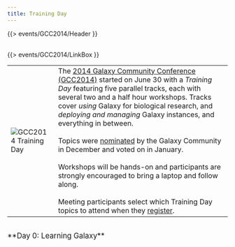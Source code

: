 ```yaml
---
title: Training Day
---
```

{{> events/GCC2014/Header }}
<br /><br />



{{> events/GCC2014/LinkBox }}

<table>
  <tr>
    <td style=" border: none;"> <img src="/src/images/Logos/GCC2014TDLogoSmall.png" alt="GCC2014 Training Day"  /> </td>
    <td style=" border: none;"> The <a href='/src/events/GCC2014/index.md'>2014 Galaxy Community Conference (GCC2014)</a> started on June 30 with a <em>Training Day</em> featuring five parallel tracks, each with several two and a half hour workshops.  Tracks cover <em>using</em> Galaxy for biological research, and <em>deploying and managing</em> Galaxy instances, and everything in between.<br /><br />Topics were <a href='/src/events/GCC2014/TrainingDay/index.md#nomination-voting-and-topic-selection'>nominated</a> by the Galaxy Community in December and voted on in January.  <br /><br />Workshops will be hands-on and participants are strongly encouraged to bring a laptop and follow along.<br /><br />Meeting participants select which Training Day topics to attend when they <a href='/src/events/GCC2014/TrainingDay/Register/index.md'>register</a>. </td>
  </tr>
</table>


<div class='center'><br /><span style="font-size: larger;">**Day 0: Learning Galaxy**</span><br /></div>

